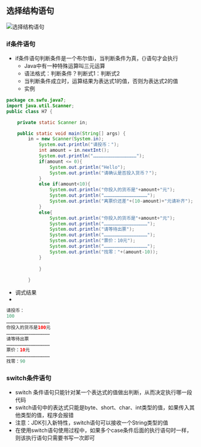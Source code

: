 ## 选择结构语句
![选择结构语句](http://i.imgur.com/SHiUmqe.png)
### if条件语句
- if条件语句判断条件是一个布尔值i，当判断条件为真，{}语句才会执行
    - Java中有一种特殊运算叫三元运算
    - 语法格式：判断条件？判断式1：判断式2
    - 当判断条件成立时，运算结果为表达式1的值，否则为表达式2的值
    - 实例
```java
package cn.swfu.java7;
import java.util.Scanner;
public class H7 {

	private static Scanner in;

	public static void main(String[] args) {
		in = new Scanner(System.in);
			System.out.println("请投币：");
			int amount = in.nextInt();
			System.out.println("…………………………………………");
			if(amount <= 0){
				System.out.println("Hello");
				System.out.println("请确认是否投入货币？");
			}
			else if(amount<10){
				System.out.println("你投入的货币是"+amount+"元");
				System.out.println("…………………………………………");
				System.out.println("离票价还差"+(10-amount)+"元请补齐");
			}
			else{
				System.out.println("你投入的货币是"+amount+"元");
				System.out.println("…………………………………………");
				System.out.println("请等待出票");
				System.out.println("…………………………………………");
				System.out.println("票价：10元");
				System.out.println("…………………………………………");	
				System.out.println("找零："+(amount-10));
			}
			
			}
			
		}

```
- 调式结果
-
 ```java
请投币：
100
…………………………………………
你投入的货币是100元
…………………………………………
请等待出票
…………………………………………
票价：10元
…………………………………………
找零：90
```



### switch条件语句
- switch 条件语句只能针对某一个表达式的值做出判断，从而决定执行哪一段代码
- switch语句中的表达式只能是byte、short、char、int类型的值，如果传入其他类型的值，程序会报错
- 注意：JDK引入新特性，switch语句可以接收一个String类型的值
- 在使用switch语句使用过程中，如果多个case条件后面的执行语句时一样，则该执行语句只需要书写一次即可
